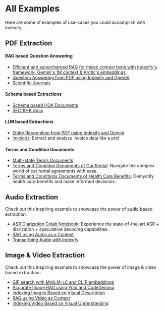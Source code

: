 # All Examples

Here are some of examples of use-cases you could accomplish with Indexify

## **PDF Extraction**

#### RAG based Question Answering
- [Efficient and supercharged RAG for mixed context texts with Indexify's framework, Gemini's 1M context & Arctic's embeddings](./efficient_rag.ipynb)
- [Question Answering from PDF using Indexify and OpenAI](./pdfqa.ipynb)
- [Scientific Journals](./Scientific_Journals.ipynb)

#### Schema based Extractions
- [Schema based HOA Documents](./HOA_Invoice_Data_Extraction.ipynb)
- [SEC 10-K docs](./SEC_10_K_docs.ipynb)

#### LLM based Extractions
- [Entity Recognition from PDF using Indexify and Gemini](https://colab.research.google.com/drive/1gHru2qjEhl4cmAOTQMj7unHnQACCh7We?usp=sharing)
- [Invoices](./Invoices.ipynb): Extract and analyze invoice data like a pro!

#### Terms and Condition Documents
- [Multi-state Terms Documents](./Sixt.ipynb)
- [Terms and Condition Documents of Car Rental](./Terms_and_Condition_Documents_of_Car_Rental.ipynb): Navigate the complex world of car rental agreements with ease.
- [Terms and Conditions Documents of Health Care Benefits](./Terms_and_Conditions_Documents_of_Health_Care_Benefits.ipynb): Demystify health care benefits and make informed decisions.

## **Audio Extraction**
Check out this inspiring example to showcase the power of audio based extraction:

- [ASR Diarization Colab Notebook](https://colab.research.google.com/drive/1aW6DdAkxTQWZcCe1fS0QCVZ6GeQFji2S?usp=sharing): Experience the state-of-the-art ASR + diarization + speculative decoding capabilities.
- [RAG using Audio as a Context](./audio_rag.ipynb)
- [Transcribing Audio with Indexify](./audio_transcription.ipynb)

## **Image & Video Extraction**
Check out this inspiring example to showcase the power of image & video based extraction:

- [GIF search with MiniLM-L6 and CLIP embeddings](./GifSearch.ipynb)
- [Accurate Image RAG using Yolo and CodeGemma](./Image_RAG_Structured_Extraction.ipynb)
- [Indexing Images Based on Visual Description](./Moondream_Visual_Description_Index.ipynb)
- [RAG using Video as Context](./Video_RAG.ipynb)
- [Indexing Video Based on Visual Understanding](./Visual_Understanding_Clip_Yolo.ipynb)